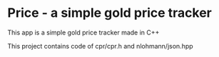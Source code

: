 # Price - a simple gold price tracker

This app is a simple gold price tracker made in C++

This project contains code of cpr/cpr.h and nlohmann/json.hpp
